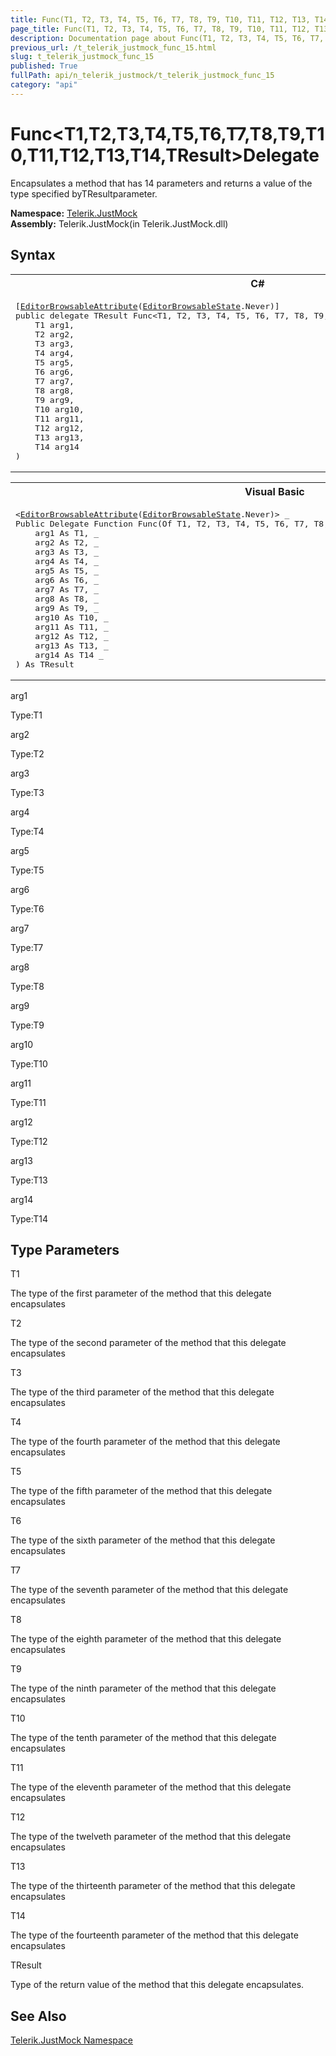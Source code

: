 ```yaml
---
title: Func(T1, T2, T3, T4, T5, T6, T7, T8, T9, T10, T11, T12, T13, T14, TResult) Delegate
page_title: Func(T1, T2, T3, T4, T5, T6, T7, T8, T9, T10, T11, T12, T13, T14, TResult) Delegate | JustMock Documentation
description: Documentation page about Func(T1, T2, T3, T4, T5, T6, T7, T8, T9, T10, T11, T12, T13, T14, TResult) Delegate.
previous_url: /t_telerik_justmock_func_15.html
slug: t_telerik_justmock_func_15
published: True
fullPath: api/n_telerik_justmock/t_telerik_justmock_func_15
category: "api"
---
```


# Func&lt;T1,T2,T3,T4,T5,T6,T7,T8,T9,T10,T11,T12,T13,T14,TResult&gt;Delegate



Encapsulates a method that has 14 parameters and returns a value of the type specified byTResultparameter.


 **Namespace:**  [Telerik.JustMock](n_telerik_justmock) <br> **Assembly:** Telerik.JustMock(in Telerik.JustMock.dll)
## Syntax


<div id="syntaxCodeBlocks" class="code"><span codeLanguage="CSharp"><table><tr><th>C#</th></tr><tr><td><pre xml:space="preserve">[<a href="https://msdn2.microsoft.com/en-us/library/8a045wyx" target="_blank">EditorBrowsableAttribute</a>(<a href="https://msdn2.microsoft.com/en-us/library/3adcxf3z" target="_blank">EditorBrowsableState</a>.Never)]
<span class="keyword">public</span> <span class="keyword">delegate</span> TResult <span class="identifier">Func</span>&lt;T1, T2, T3, T4, T5, T6, T7, T8, T9, T10, T11, T12, T13, T14, TResult&gt;(
	T1 <span class="parameter">arg1</span>,
	T2 <span class="parameter">arg2</span>,
	T3 <span class="parameter">arg3</span>,
	T4 <span class="parameter">arg4</span>,
	T5 <span class="parameter">arg5</span>,
	T6 <span class="parameter">arg6</span>,
	T7 <span class="parameter">arg7</span>,
	T8 <span class="parameter">arg8</span>,
	T9 <span class="parameter">arg9</span>,
	T10 <span class="parameter">arg10</span>,
	T11 <span class="parameter">arg11</span>,
	T12 <span class="parameter">arg12</span>,
	T13 <span class="parameter">arg13</span>,
	T14 <span class="parameter">arg14</span>
)
</pre></td></tr></table></span><span codeLanguage="VisualBasicDeclaration"><table><tr><th>Visual Basic</th></tr><tr><td><pre xml:space="preserve">&lt;<a href="https://msdn2.microsoft.com/en-us/library/8a045wyx" target="_blank">EditorBrowsableAttribute</a>(<a href="https://msdn2.microsoft.com/en-us/library/3adcxf3z" target="_blank">EditorBrowsableState</a>.Never)&gt; _
<span class="keyword">Public</span> <span class="keyword">Delegate</span> <span class="keyword">Function</span> <span class="identifier">Func</span>(<span class="keyword">Of</span> T1, T2, T3, T4, T5, T6, T7, T8, T9, T10, T11, T12, T13, T14, TResult) ( _
	<span class="parameter">arg1</span> <span class="keyword">As</span> T1, _
	<span class="parameter">arg2</span> <span class="keyword">As</span> T2, _
	<span class="parameter">arg3</span> <span class="keyword">As</span> T3, _
	<span class="parameter">arg4</span> <span class="keyword">As</span> T4, _
	<span class="parameter">arg5</span> <span class="keyword">As</span> T5, _
	<span class="parameter">arg6</span> <span class="keyword">As</span> T6, _
	<span class="parameter">arg7</span> <span class="keyword">As</span> T7, _
	<span class="parameter">arg8</span> <span class="keyword">As</span> T8, _
	<span class="parameter">arg9</span> <span class="keyword">As</span> T9, _
	<span class="parameter">arg10</span> <span class="keyword">As</span> T10, _
	<span class="parameter">arg11</span> <span class="keyword">As</span> T11, _
	<span class="parameter">arg12</span> <span class="keyword">As</span> T12, _
	<span class="parameter">arg13</span> <span class="keyword">As</span> T13, _
	<span class="parameter">arg14</span> <span class="keyword">As</span> T14 _
) <span class="keyword">As</span> TResult</pre></td></tr></table></span></div>



arg1<br>


Type:T1<br>



arg2<br>


Type:T2<br>



arg3<br>


Type:T3<br>



arg4<br>


Type:T4<br>



arg5<br>


Type:T5<br>



arg6<br>


Type:T6<br>



arg7<br>


Type:T7<br>



arg8<br>


Type:T8<br>



arg9<br>


Type:T9<br>



arg10<br>


Type:T10<br>



arg11<br>


Type:T11<br>



arg12<br>


Type:T12<br>



arg13<br>


Type:T13<br>



arg14<br>


Type:T14<br>



## Type Parameters




T1<br>


The type of the first parameter of the method that this delegate encapsulates

T2<br>


The type of the second parameter of the method that this delegate encapsulates

T3<br>


The type of the third parameter of the method that this delegate encapsulates

T4<br>


The type of the fourth parameter of the method that this delegate encapsulates

T5<br>


The type of the fifth parameter of the method that this delegate encapsulates

T6<br>


The type of the sixth parameter of the method that this delegate encapsulates

T7<br>


The type of the seventh parameter of the method that this delegate encapsulates

T8<br>


The type of the eighth parameter of the method that this delegate encapsulates

T9<br>


The type of the ninth parameter of the method that this delegate encapsulates

T10<br>


The type of the tenth parameter of the method that this delegate encapsulates

T11<br>


The type of the eleventh parameter of the method that this delegate encapsulates

T12<br>


The type of the twelveth parameter of the method that this delegate encapsulates

T13<br>


The type of the thirteenth parameter of the method that this delegate encapsulates

T14<br>


The type of the fourteenth parameter of the method that this delegate encapsulates

TResult<br>


Type of the return value of the method that this delegate encapsulates.




## See Also



 [Telerik.JustMock Namespace](n_telerik_justmock) 



